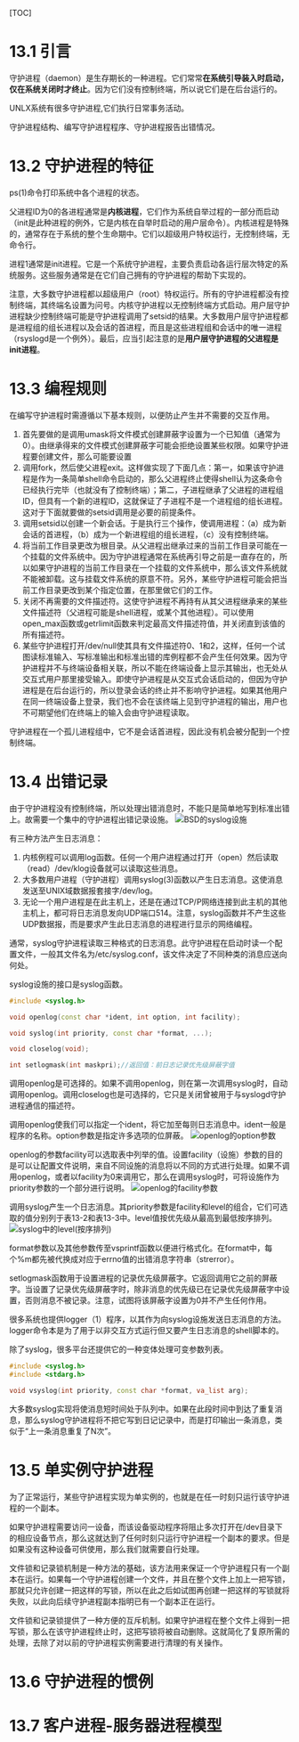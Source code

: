 [TOC]



# 13.1 引言

守护进程（daemon）是生存期长的一种进程。它们常常**在系统引导装入时启动，仅在系统关闭时才终止**。因为它们没有控制终端，所以说它们是在后台运行的。

UNLX系统有很多守护进程,它们执行日常事务活动。

守护进程结构、编写守护进程程序、守护进程报告出错情况。



# 13.2 守护进程的特征

ps(1)命令打印系统中各个进程的状态。

父进程ID为0的各进程通常是**内核进程**，它们作为系统自举过程的一部分而启动（init是此种进程的例外，它是内核在自举时启动的用户层命令）。内核进程是特殊的，通常存在于系统的整个生命期中。它们以超级用户特权运行，无控制终端，无命令行。

进程1通常是init进程。它是一个系统守护进程，主要负责启动各运行层次特定的系统服务。这些服务通常是在它们自己拥有的守护进程的帮助下实现的。

注意，大多数守护进程都以超级用户（root）特权运行。所有的守护进程都没有控制终端，其终端名设置为问号。内核守护进程以无控制终端方式启动。用户层守护进程缺少控制终端可能是守护进程调用了setsid的结果。大多数用户层守护进程都是进程组的组长进程以及会话的首进程，而且是这些进程组和会话中的唯一进程（rsyslogd是一个例外）。最后，应当引起注意的是**用户层守护进程的父进程是init进程**。



# 13.3 编程规则

在编写守护进程时需遵循以下基本规则，以便防止产生并不需要的交互作用。
1. 首先要做的是调用umask将文件模式创建屏蔽字设置为一个已知值（通常为0）。由继承得来的文件模式创建屏蔽字可能会拒绝设置某些权限。如果守护进程要创建文件，那么可能要设置
2. 调用fork，然后使父进程exit。这样做实现了下面几点：第一，如果该守护进程是作为一条简单shell命令启动的，那么父进程终止使得shell认为这条命令已经执行完毕（也就没有了控制终端）；第二，子进程继承了父进程的进程组ID，但具有一个新的进程ID，这就保证了子进程不是一个进程组的组长进程。这对于下面就要做的setsid调用是必要的前提条件。
3. 调用setsid以创建一个新会话。于是执行三个操作，使调用进程：（a）成为新会话的首进程，（b）成为一个新进程组的组长进程，（c）没有控制终端。
4. 将当前工作目录更改为根目录。从父进程出继承过来的当前工作目录可能在一个挂载的文件系统中。因为守护进程通常在系统再引导之前是一直存在的，所以如果守护进程的当前工作目录在一个挂载的文件系统中，那么该文件系统就不能被卸载。这与挂载文件系统的原意不符。另外，某些守护进程可能会把当前工作目录更改到某个指定位置，在那里做它们的工作。
5. 关闭不再需要的文件描述符。这使守护进程不再持有从其父进程继承来的某些文件描述符（父进程可能是shell进程，或某个其他进程）。可以使用open_max函数或getrlimit函数来判定最高文件描述符值，并关闭直到该值的所有描述符。
6. 某些守护进程打开/dev/null使其具有文件描述符0、1和2，这样，任何一个试图读标准输入、写标准输出和标准出错的库例程都不会产生任何效果。因为守护进程并不与终端设备相关联，所以不能在终端设备上显示其输出，也无处从交互式用户那里接受输入。即使守护进程是从交互式会话启动的，但因为守护进程是在后台运行的，所以登录会话的终止并不影响守护进程。如果其他用户在同一终端设备上登录，我们也不会在该终端上见到守护进程的输出，用户也不可期望他们在终端上的输入会由守护进程读取。

守护进程在一个孤儿进程组中，它不是会话首进程，因此没有机会被分配到一个控制终端。



# 13.4 出错记录

由于守护进程没有控制终端，所以处理出错消息时，不能只是简单地写到标准出错上。故需要一个集中的守护进程出错记录设施。
![BSD的syslog设施](./BSD的syslog设施.bmp)

有三种方法产生日志消息：
1. 内核例程可以调用log函数。任何一个用户进程通过打开（open）然后读取（read）/dev/klog设备就可以读取这些消息。
2. 大多数用户进程（守护进程）调用syslog(3)函数以产生日志消息。这使消息发送至UNIX域数据报套接字/dev/log。
3. 无论一个用户进程是在此主机上，还是在通过TCP/P网络连接到此主机的其他主机上，都可将日志消息发向UDP端口514。注意，syslog函数并不产生这些UDP数据报，而是要求产生此日志消息的进程进行显示的网络编程。

通常，syslog守护进程读取三种格式的日志消息。此守护进程在启动时读一个配置文件，一般其文件名为/etc/syslog.conf，该文件决定了不同种类的消息应送向何处。

syslog设施的接口是syslog函数。
```C++
#include <syslog.h>

void openlog(const char *ident, int option, int facility);

void syslog(int priority, const char *format, ...);

void closelog(void);

int setlogmask(int maskpri);//返回值：前日志记录优先级屏蔽字值
```
调用openlog是可选择的。如果不调用openlog，则在第一次调用syslog时，自动调用openlog。调用closelog也是可选择的，它只是关闭曾被用于与syslogd守护进程通信的描述符。

调用openlog使我们可以指定一个ident，将它加至每则日志消息中。ident一般是程序的名称。option参数是指定许多选项的位屏蔽。
![openlog的option参数](./openlog的option参数.bmp)

openlog的参数facility可以选取表中列举的值。设置facility（设施）参数的目的是可以让配置文件说明，来自不同设施的消息将以不同的方式进行处理。如果不调用openlog，或者以facility为0来调用它，那么在调用syslog时，可将设施作为priority参数的一个部分进行说明。
![openlog的facility参数](./openlog的facility参数.bmp)

调用syslog产生一个日志消息。其priority参数是facility和level的组合，它们可选取的值分别列于表13-2和表13-3中。level值按优先级从最高到最低按序排列。
![syslog中的level(按序排列)](./syslog中的level(按序排列).bmp)

format参数以及其他参数传至vsprintf函数以便进行格式化。在format中，每个%m都先被代换成对应于errno值的出错消息字符串（strerror）。

setlogmask函数用于设置进程的记录优先级屏蔽字。它返回调用它之前的屏蔽字。当设置了记录优先级屏蔽字时，除非消息的优先级已在记录优先级屏蔽字中设置，否则消息不被记录。注意，试图将该屏蔽字设置为0并不产生任何作用。

很多系统也提供logger（1）程序，以其作为向syslog设施发送日志消息的方法。logger命令本是为了用于以非交互方式运行但又要产生日志消息的shell脚本的。

除了syslog，很多平台还提供它的一种变体处理可变参数列表。
```C++
#include <syslog.h>
#include <stdarg.h>

void vsyslog(int priority, const char *format, va_list arg);
```

大多数syslog实现将使消息短时间处于队列中。如果在此段时间中到达了重复消息，那么syslog守护进程将不把它写到日记记录中，而是打印输出一条消息，类似于“上一条消息重复了N次”。



# 13.5 单实例守护进程

为了正常运行，某些守护进程实现为单实例的，也就是在任一时刻只运行该守护进程的一个副本。

如果守护进程需要访问一设备，而该设备驱动程序将阻止多次打开在/dev目录下的相应设备节点，那么这就达到了任何时刻只运行守护进程一个副本的要求。但是如果没有这种设备可供使用，那么我们就需要自行处理。

文件锁和记录锁机制是一种方法的基础，该方法用来保证一个守护进程只有一个副本在运行。如果每一个守护进程创建一个文件，并且在整个文件上加上一把写锁，那就只允许创建一把这样的写锁，所以在此之后如试图再创建一把这样的写锁就将失败，以此向后续守护进程副本指明已有一个副本正在运行。

文件锁和记录锁提供了一种方便的互斥机制。如果守护进程在整个文件上得到一把写锁，那么在该守护进程终止时，这把写锁将被自动删除。这就简化了复原所需的处理，去除了对以前的守护进程实例需要进行清理的有关操作。



# 13.6 守护进程的惯例





# 13.7 客户进程-服务器进程模型






